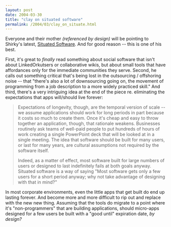 ```yaml
---
layout: post
date: 2004-03-30
title: "clay on situated software"
permalink: /2004/03/clay_on_situate.html
---
```


Everyone and their mother _(referenced by design)_ will be pointing to Shirky's latest, [Situated Software](http://www.shirky.com/writings/situated_software.html). And for good reason -- this is one of his best.

First, it's great to _finally_ read something about social software that isn't about LinkedOrkutsers or collaborative wikis, but about small tools that have affordances only for the immediate communities they serve. Second, he calls out something critical that's being lost in the outsourcing / offshoring noise -- that "there's also a lot of downsourcing going on, the movement of programming from a job description to a more widely practiced skill." And third, there's a very intriguing idea at the end of the piece re. eliminating the expectations that apps will/should live forever:

> Expectations of longevity, though, are the temporal version of scale -- we assume applications should work for long periods in part because it costs so much to create them. Once it's cheap and easy to throw together an application, though, that rationale weakens. Businesses routinely ask teams of well-paid people to put hundreds of hours of work creating a single PowerPoint deck that will be looked at in a single meeting. The idea that software should be built for many users, or last for many years, are cultural assumptions not required by the software itself.
> 
> Indeed, as a matter of effect, most software built for large numbers of users or designed to last indefinitely fails at both goals anyway. Situated software is a way of saying "Most software gets only a few users for a short period anyway; why not take advantage of designing with that in mind?"

In most corporate environments, even the little apps that get built do end up lasting forever. And become more and more difficult to rip out and replace with the new new thing. Assuming that the tools do migrate to a point where it's "non-programmers" that are building applications, should micro-apps designed for a few users be built with a "good until" expiration date, _by design?_